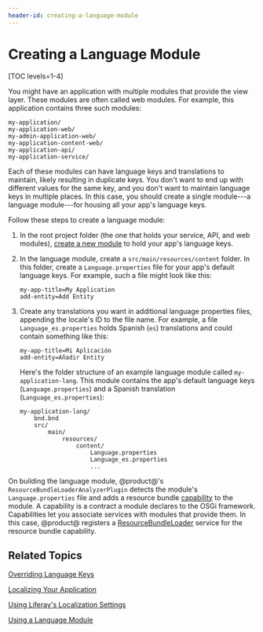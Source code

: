 ```yaml
---
header-id: creating-a-language-module
---
```


# Creating a Language Module

[TOC levels=1-4]

You might have an application with multiple modules that provide the view layer. 
These modules are often called web modules. For example, this application 
contains three such modules: 

    my-application/
    my-application-web/
    my-admin-application-web/
    my-application-content-web/
    my-application-api/
    my-application-service/

Each of these modules can have language keys and translations to maintain, 
likely resulting in duplicate keys. You don't want to end up with different
values for the same key, and you don't want to maintain language keys in 
multiple places. In this case, you should create a single module---a language 
module---for housing all your app's language keys. 

Follow these steps to create a language module: 

1.  In the root project folder (the one that holds your service, API, and web 
    modules), 
    [create a new module](/docs/7-2/reference/-/knowledge_base/r/creating-a-project) 
    to hold your app's language keys. 

2.  In the language module, create a `src/main/resources/content` folder. In 
    this folder, create a `Language.properties` file for your app's default 
    language keys. For example, such a file might look like this: 

    ```properties
    my-app-title=My Application
    add-entity=Add Entity
    ```

3.  Create any translations you want in additional language properties files, 
    appending the locale's ID to the file name. For example, a file 
    `Language_es.properties` holds Spanish (`es`) translations and could contain 
    something like this: 

    ```properties
    my-app-title=Mi Aplicación
    add-entity=Añadir Entity
    ```

    Here's the folder structure of an example language module called 
    `my-application-lang`. This module contains the app's default language keys 
    (`Language.properties`) and a Spanish translation 
    (`Language_es.properties`): 

        my-application-lang/
            bnd.bnd
            src/
                main/
                    resources/
                        content/
                            Language.properties
                            Language_es.properties
                            ...

On building the language module, @product@'s 
`ResourceBundleLoaderAnalyzerPlugin` detects the module's `Language.properties` 
file and adds a resource bundle 
[capability](http://blog.osgi.org/2015/12/using-requirements-and-capabilities.html) 
to the module. A capability is a contract a module declares to the OSGi 
framework. Capabilities let you associate services with modules that provide 
them. In this case, @product@ registers a 
[ResourceBundleLoader](@platform-ref@/7.2-latest/javadocs/portal-kernel/com/liferay/portal/kernel/util/ResourceBundleLoader.html) 
service for the resource bundle capability. 

## Related Topics

[Overriding Language Keys](/docs/7-2/customization/-/knowledge_base/c/overriding-language-keys)

[Localizing Your Application](/docs/7-2/frameworks/-/knowledge_base/f/localizing-your-application)

[Using Liferay's Localization Settings](/docs/7-2/frameworks/-/knowledge_base/f/using-liferays-localization-settings)

[Using a Language Module](/docs/7-2/frameworks/-/knowledge_base/f/using-a-language-module)
